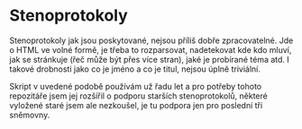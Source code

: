 # Stenoprotokoly

Stenoprotokoly jak jsou poskytované, nejsou příliš dobře zpracovatelné. Jde o HTML ve volné formě, je třeba to rozparsovat, nadetekovat kde kdo mluví, jak se stránkuje (řeč může být přes více stran), jaké je probírané téma atd. I takové drobnosti jako co je jméno a co je titul, nejsou úplně triviální.

Skript v uvedené podobě používám už řadu let a pro potřeby tohoto repozitáře jsem jej rozšířil o podporu starších stenoprotokolů, některé vyložené staré jsem ale nezkoušel, je tu podpora jen pro poslední tři sněmovny.
